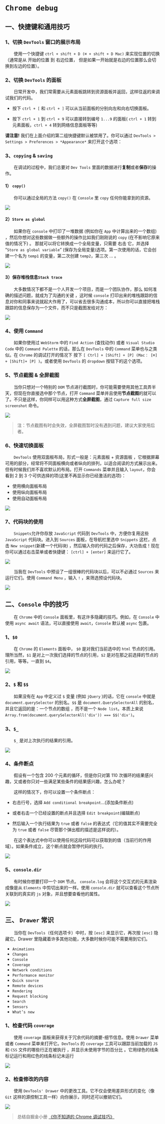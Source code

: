# `Chrome debug`

## 一、快捷键和通用技巧

### 1、切换 `DevTools` 窗口的展示布局

&emsp;&emsp;使用一个快捷键 `ctrl + shift + D (⌘ + shift + D Mac)` 来实现位置的切换（通常是从 开始的位置 到 右边位置， 但是如果一开始就是右边的位置那么会切换到左边的位置）。

### 2、切换 `DevTools` 的面板

&emsp;&emsp;日常开发中，我们常需要从元素面板跳转到资源面板并返回，这样往返的来调试我们的代码。

- 按下 `ctrl + [` 和 `ctrl + ]` 可以从当前面板的分别向左和向右切换面板。

- 按下 `ctrl + 1` 到 `ctrl + 9` 可以直接转到编号 `1...9` 的面板( `ctrl + 1` 转到元素面板，`ctrl + 4` 转到网络信息面板等等)

**请注意!** 我们在上面介绍的第二组快捷键默认被禁用了。你可以通过 `DevTools > Settings > Preferences > *Appearance*` 来打开这个选项：

### 3、`copying` & `saving`

&emsp;&emsp;在调试的过程中，我们总要对 `Dev Tools` 里面的数据进行**复制**或者**保存**的操作。

#### 1） `copy()`

&emsp;&emsp;你可以通过全局的方法 `copy()` 在 `Console` 里 `copy` 任何你能拿到的资源。

![](../assets/browser/chrome_debug_copy)

#### 2）`Store as global`

&emsp;&emsp;如果你在 `console` 中打印了一堆数据 (例如你在 `App` 中计算出来的一个数组) ，然后你想对这些数据做一些额外的操作比如我们刚刚说的 `copy` (在不影响它原来值的情况下) 。 那就可以将它转换成一个全局变量，只需要 右击 它，并选择 “`Store as global variable`” (保存为全局变量)选项。第一次使用的话，它会创建一个名为 `temp1` 的变量，第二次创建 `temp2`，第三次 ... 。

![](../assets/browser/chrome_debug_storeAsGlobal)

#### 3）保存堆栈信息`Stack trace`

&emsp;&emsp;大多数情况下都不是一个人开发一个项目，而是一个团队协作，那么 如何准确的描述问题，就成为了沟通的关键 ，这时候 `console` 打印出来的堆栈跟踪的信息对你和同事来说就起大作用了，可以省去很多沟通成本，所以你可以直接把堆栈跟踪的信息保存为一个文件，而不只是截图发给对方：

![](../assets/browser/chrome_debug_stackTrace)

### 4、使用 `Command`

&emsp;&emsp;如果你使用过 `WebStorm` 中的 `Find Action` (查找动作) 或者 `Visual Studio Code` 中的 `Command Palette` 的话，那么在 `DevTools` 中的 `Command` 菜单也与之类似。在 `Chrome` 的调试打开的情况下 按下 `[ Ctrl] + [Shift] + [P] (Mac： [⌘] + [Shift]+ [P] )`。或者使用 `DevTools` 的 `dropdown` 按钮下的这个选项。

### 5、节点截图 & 全屏截图

&emsp;&emsp;当你只想对一个特别的 `DOM` 节点进行截图时，你可能需要使用其他工具弄半天，但现在你直接选中那个节点，打开 `Command` 菜单并且使用**节点截图**的就可以了。不只是这样，你同样可以用这种方式**全屏截图**，通过 `Capture full size screenshot` 命令。

![](../assets/browser/chrome_debug_useCommand)

> 注：节点截图有时会失效，全屏截图暂时没有遇到问题，建议大家使用后者。

### 6、快速切换面板

&emsp;&emsp;`DevTools` 使用双面板布局，形式一般是：元素面板 + 资源面板 ，它根据屏幕可用的部分，经常将不同面板横向或者纵向的排列，以适合阅读的方式展示出来。但有时候我们并不喜欢默认的布局。打开 `Commands` 菜单并且输入 `layout`，你会看到 2 到 3 个可供选择的项(这里不再显示你已经激活的选项)：

- 使用横向面板布局
- 使用纵向面板布局
- 使用自动面板布局

![](../assets/browser/chrome_debug_changeLayout)

### 7、代码块的使用

&emsp;&emsp;`Snippets`允许你存放 `JavaScript` 代码到 `DevTools` 中，方便你复用这些 `JavaScript` 代码块。进入到 `Sources` 面板，在导航栏里选中 `Snippets` 这栏，点击 `New snippet`(新建一个代码块) ，然后输入你的代码之后保存，大功告成！现在你可以通过右击菜单或者快捷键： `[ctrl] + [enter]` 来运行它了。

![](../assets/browser/chrome_debug_useCode1)

&emsp;&emsp;当我在 `DevTools` 中预设了一组很棒的代码块以后，可以不必通过 `Sources` 来运行它们。使用 `Command Menu` ，输入 `!` ，来筛选预设代码块。

![](../assets/browser/chrome_debug_useCode2)

## 二、`Console` 中的技巧

&emsp;&emsp;在 `Chrome` 中的 `Console` 面板里，有这许多隐藏的技巧。例如，在 `Console` 中使用 `async await` 语法，可以直接使用 `await`，`Console` 默认被 `async` 包裹。

### 1、`$0`

&emsp;&emsp;在 `Chrome` 的 `Elements` 面板中， `$0` 是对我们当前选中的 `html` 节点的引用。理所当然，`$1` 是对上一次我们选择的节点的引用，`$2` 是对在那之前选择的节点的引用，等等。一直到 `$4`。

![](../assets/browser/chrome_debug_$0)

### 2、`$` 和 `$$`

&emsp;&emsp;如果没有在 `App` 中定义过 `$` 变量 (例如 `jQuery` )的话，它在 `console` 中就是 `document.querySelector` 的别名。`$$` 是 `document.QuerySelectorAll` 的别名，并且它返回的是：一个节点的数组 ，而不是一个 `Node list`。本质上来说 `Array.from(document.querySelectorAll('div')) === $$('div')`。

### 3、`$_`

&emsp;&emsp;`$_` 是对上次执行的结果的引用。

![](../assets/browser/chrome_debug_$_.png)

### 4、条件断点

&emsp;&emsp;假设有一个包含 200 个元素的循环，但是你只对第 110 次循环的结果感兴趣，又或者你只对一些满足某些条件的结果感兴趣，怎么办呢？

&emsp;&emsp;这样的情况下，你可以设置一个条件断点：

- 右击行号，选择 `Add conditional breakpoint`...(添加条件断点)

- 或者右击一个已经设置的断点并且选择 `Edit breakpoint`(编辑断点)

- 然后输入一个执行结果为 `true` 或者 `false` 的表达式（它的值其实不需要完全为 `true` 或者 `false` 尽管那个弹出框的描述是这样说的）。

&emsp;&emsp;在这个表达式中你可以使用任何这段代码可以获取到的值（当前行的作用域）。如果条件成立，这个断点就会暂停代码的执行。

![](../assets/browser/chrome_debug_conditionPoint)

### 5、`console.dir`

&emsp;&emsp;有时候你想要打印一个 `DOM` 节点。 `console.log` 会将这个交互式的元素渲染成像是从 `Elements` 中剪切出来的一样。使用 `console.dir` 就可以查看这个节点所关联到的真实的 `js` 对象，并且想要查看他的属性。

![](../assets/browser/chrome_debug_consoleDir)

## 三、 `Drawer` 常识

&emsp;&emsp;当你在 `DevTools`（任何选项卡）中时，按 `[esc]` 来显示它，再次按 `[esc]` 隐藏它。Drawer 里隐藏着许多其他功能，大多数时候你可能不需要用到它们。

- `Animations`
- `Changes`
- `Console`
- `Coverage`
- `Network conditions`
- `Performance monitor`
- `Quick source`
- `Remote devices`
- `Rendering`
- `Request blocking`
- `Search`
- `Sensors`
- `What’s new`

### 1、检查代码 `coverage`

&emsp;&emsp;使用 `coverage` 面板来获得关于冗余代码的摘要-细节信息。使用 `Drawer` 菜单或者 `Command` 菜单来打开它。`DevTools` 的 `coverage` 工具可以跟踪当前加载的 `JS` 和 `CSS` 文件的哪些行正在被执行 ，并显示未使用字节的百分比 。它用绿色的线条标记运行和用红色的线条标记未运行

![](../assets/browser/chrome_debug_coverage)

### 2、检查修改的内容

&emsp;&emsp;使用 `DevTools' Drawer` 中的更改工具。它不仅会使用差异形式的变化（像 `Git` 这样的源控制工具一样）向你展示，同时还可以撤销它们。

![](../assets/browser/chrome_debug_changes)

> 总结自掘金小册 [《你不知道的 Chrome 调试技巧》](https://juejin.im/book/5c526902e51d4543805ef35e)

